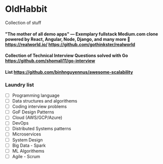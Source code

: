 # OldHabbit
Collection of stuff

#### "The mother of all demo apps" — Exemplary fullstack Medium.com clone powered by React, Angular, Node, Django, and many more 🏅 https://realworld.io/ https://github.com/gothinkster/realworld

#### Collection of Technical Interview Questions solved with Go https://github.com/shomali11/go-interview

#### List https://github.com/binhnguyennus/awesome-scalability

### Laundry list
- [ ] Programming language
- [ ] Data structures and algorithems
- [ ] Coding interview problems
- [ ] GoF Design Patterns
- [ ] Cloud (AWS/GCP/Azure)
- [ ] DevOps
- [ ] Distributed Systems patterns
- [ ] Microservices
- [ ] System Design
- [ ] Big Data - Spark
- [ ] ML Algorithems
- [ ] Agile - Scrum
